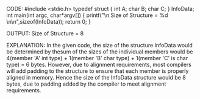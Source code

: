 CODE:
#include <stdio.h>
typedef struct
{
    int A;
    char B;
    char C;
} InfoData;
int main(int argc, char*argv[])
{
    printf("\n Size of Structure = %d \n\n",sizeof(InfoData));
    return 0;
}

OUTPUT:
 Size of Structure = 8 

 EXPLANATION:
 In the given code, the size of the structure InfoData would be determined by thesum of the sizes of the individual members would be 4(member 'A' int type) + 1(member 'B' char type) + 1(member 'C' is char type) = 6 bytes. However, due to alignment requirements, most compilers will add padding to the structure to ensure that each member is properly aligned in memory. Hence the size of the InfoData structure would be 8 bytes, due to padding added by the compiler to meet alignment requirements. 
